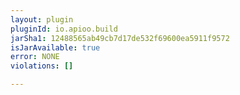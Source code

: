 ```yaml
---
layout: plugin
pluginId: io.apioo.build
jarSha1: 12488565ab49cb7d17de532f69600ea5911f9572
isJarAvailable: true
error: NONE
violations: []

---
```

